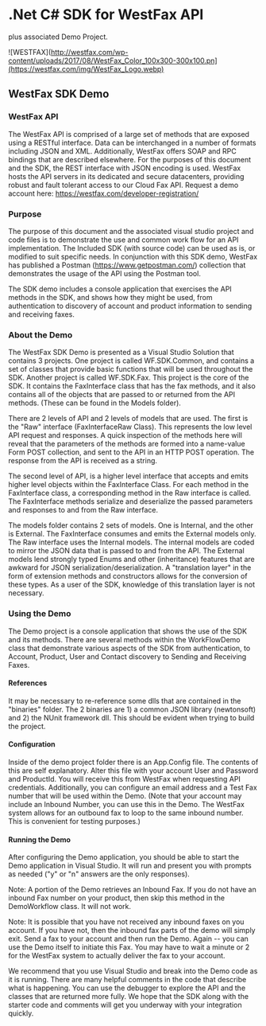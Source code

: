 # .Net C# SDK for WestFax API
plus associated Demo Project.

![WESTFAX](http://westfax.com/wp-content/uploads/2017/08/WestFax_Color_100x300-300x100.pn](https://westfax.com/img/WestFax_Logo.webp)

## WestFax SDK Demo

### WestFax API

The WestFax API is comprised of a large set of methods that are exposed using a RESTful interface.  Data can be interchanged in a number of formats including JSON and XML.  Additionally, WestFax offers SOAP and RPC bindings that are described elsewhere.  For the purposes of this document and the SDK, the REST interface with JSON encoding is used.  WestFax hosts the API servers in its dedicated and secure datacenters, providing robust and fault tolerant access to our Cloud Fax API.  Request a demo account here: https://westfax.com/developer-registration/

### Purpose

The purpose of this document and the associated visual studio project and code files is to demonstrate the use and common work flow for an API implementation.  The Included SDK (with source code) can be used as is, or modified to suit specific needs.   In conjunction with this SDK demo, WestFax has published a Postman (https://www.getpostman.com/) collection that demonstrates the usage of the API using the Postman tool.  

The SDK demo includes a console application that exercises the API methods in the SDK, and shows how they might be used, from authentication to discovery of account and product information to sending and receiving faxes. 

### About the Demo

The WestFax SDK Demo is presented as a Visual Studio Solution that contains 3 projects.  One project is called WF.SDK.Common, and contains a set of classes that provide basic functions that will be used throughout the SDK.  Another project is called WF.SDK.Fax.  This project is the core of the SDK.  It contains the FaxInterface class that has the fax methods, and it also contains all of the objects that are passed to or returned from the API methods.  (These can be found in the Models folder).

There are 2 levels of API and 2 levels of models that are used.  The first is the "Raw" interface (FaxInterfaceRaw Class).  This represents the low level API request and responses.  A quick inspection of the methods here will reveal that the parameters of the methods are formed into a name-value Form POST collection, and sent to the API in an HTTP POST operation.   The response from the API is received as a string.

The second level of API, is a higher level interface that accepts and emits higher level objects within the FaxInterface Class.  For each method in the FaxInterface class, a corresponding method in the Raw interface is called.  The FaxInterface methods serialize and deserialize the passed parameters and responses to and from the Raw interface.  

The models folder contains 2 sets of models.  One is Internal, and the other is External.  The FaxInterface consumes and emits the External models only.  The Raw interface uses the Internal models.  The internal models are coded to mirror the JSON data that is passed to and from the API.  The External models lend strongly typed Enums and other (inheritance) features that are awkward for JSON serialization/deserialization.  A "translation layer" in the form of extension methods and constructors allows for the conversion of these types.  As a user of the SDK, knowledge of this translation layer is not necessary.

### Using the Demo

The Demo project is a console application that shows the use of the SDK and its methods.  There are several methods within the WorkFlowDemo class that demonstrate various aspects of the SDK from authentication, to Account, Product, User and Contact discovery to Sending and Receiving Faxes. 

#### References 

It may be necessary to re-reference some dlls that are contained in the "binaries" folder.  The 2 binaries are 1) a common JSON library (newtonsoft) and 2) the NUnit framework dll.  This should be evident when trying to build the project.

#### Configuration

Inside of the demo project folder there is an App.Config file.  The contents of this are self explanatory.  Alter this file with your account User and Password and ProductId.  You will receive this from WestFax when requesting API credentials.  Additionally, you can configure an email address and a Test Fax number that will be used within the Demo.  (Note that your account may include an Inbound Number, you can use this in the Demo.  The WestFax system allows for an outbound fax to loop to the same inbound number.  This is convenient for testing purposes.)

#### Running the Demo

After configuring the Demo application, you should be able to start the Demo application in Visual Studio.  It will run and present you with prompts as needed ("y" or "n" answers are the only responses).

Note: A portion of the Demo retrieves an Inbound Fax.  If you do not have an inbound Fax number on your product, then skip this method in the DemoWorkflow class.  It will not work.

Note: It is possible that you have not received any inbound faxes on you account.  If you have not, then the inbound fax parts of the demo will simply exit.  Send a fax to your account and then run the Demo.  Again -- you can use the Demo itself to initiate this Fax.  You may have to wait a minute or 2 for the WestFax system to actually deliver the fax to your account.

We recommend that you use Visual Studio and break into the Demo code as it is running.  There are many helpful comments in the code that describe what is happening.  You can use the debugger to explore the API and the classes that are returned more fully.  We hope that the SDK along with the starter code and comments will get you underway with your integration quickly.
